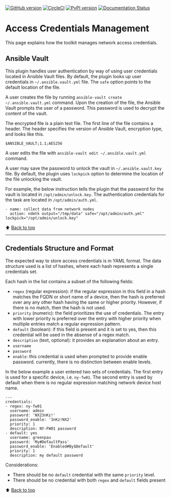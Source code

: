 [![GitHub version](https://badge.fury.io/gh/greenpau%2Fndmtk.svg)](https://badge.fury.io/gh/greenpau%2Fndmtk)
[![CircleCI](https://circleci.com/gh/greenpau/ndmtk.svg?style=svg)](https://circleci.com/gh/greenpau/ndmtk)
[![PyPI version](https://badge.fury.io/py/ndmtk.png)](https://badge.fury.io/py/ndmtk)
[![Documentation Status](https://readthedocs.org/projects/ndmtk/badge/?version=latest)](http://ndmtk.readthedocs.io/)
# Access Credentials Management

This page explains how the toolkit manages network access credentials.

## Ansible Vault

This plugin handles user authentication by way of using user credentials
located in Ansible Vault files. By default, the plugin looks up user
credentials in `~/.ansible.vault.yml` file. The `safe` option points to
the default location of the file.

A user creates the file by running
`ansible-vault create ~/.ansible.vault.yml` command. Upon the creation
of the file, the Ansible Vault prompts the user of a password. This
password is used to decrypt the content of the vault.

The encrypted file is a plain text file. The first line of the file
contains a header. The header specifies the version of Ansible Vault,
encryption type, and looks like this.

``` {.sourceCode .text}
$ANSIBLE_VAULT;1.1;AES256
```

A user edits the file with `ansible-vault edit ~/.ansible.vault.yml`
command.

A user may save the password to unlock the vault in
`~/.ansible.vault.key` file. By default, the plugin uses `lockpick`
option to determine the location of the file unlocking the vault.

For example, the below instruction tells the plugin that the password
for the vault is located in `/opt/admin/unlock.key`. The authentication
credentials for the task are located in `/opt/admin/auth.yml`.

``` {.sourceCode .yaml}
- name: collect data from network nodes
  action: ndmtk output="/tmp/data" safe="/opt/admin/auth.yml" lockpick="/opt/admin/unlock.key"
```

:arrow_up: [Back to top](#top)

*****

## Credentials Structure and Format

The expected way to store access credentials is in YAML format. The data
structure used is a list of hashes, where each hash represents a single
credentials set.

Each hash in the list contains a subset of the following fields:

-   `regex` (regular expression): if the regular expression in this
    field in a hash matches the FQDN or short name of a device, then the
    hash is preferred over any any other hash having the same or higher
    priority. However, if there is no match, then the hash is not used.
-   `priority` (numeric): the field prioritizes the use of credentials.
    The entry with lower priority is preferred over the entry with
    higher priority when multiple entries match a regular expression
    pattern.
-   `default` (boolean): if this field is present and it is set to yes,
    then this credential will be used in the absense of a regex match.
-   `description` (text, optional): it provides an explanation about an
    entry.
-   `username`
-   `password`
-   `enable`: this credential is used when prompted to provide enable
    password. currently, there is no distinction between enable levels.

In the below example a user entered two sets of credentials. The first
entry is used for a specific device, i.e. `ny-fw01`. The second entry is
used by default when there is no regular expression matching network
device host name.

``` {.sourceCode .yaml}
---
credentials:
- regex: ny-fw01
  username: admin
  password: 'NX23nKz!'
  password_enable: '3nKz!NX2'
  priority: 1
  description: NY-FW01 password
- default: yes
  username: greenpau
  password: 'My#DefaultPass'
  password_enable: 'Enabled#By$Default'
  priority: 1
  description: my default password
```

Considerations:

-   There should be no `default` credential with the same `priority`
    level.
-   There should be no credential with both `regex` and `default` fields
    present

:arrow_up: [Back to top](#top)
